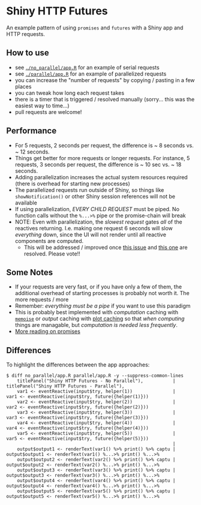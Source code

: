 # Shiny HTTP Futures

An example pattern of using `promises` and `futures` with a Shiny app and HTTP requests.

## How to use

- see [`./no_parallel/app.R`](./no_parallel/app.R) for an example of serial requests
- see [`./parallel/app.R`](./parallel/app.R) for an example of parallelized requests
- you can increase the "number of requests" by copying / pasting in a few places
- you can tweak how long each request takes
- there is a timer that is triggered / resolved manually (sorry... this was the easiest way to time...)
- pull requests are welcome!

## Performance

- For 5 requests, 2 seconds per request, the difference is ~ 8 seconds vs. ~ 12
seconds.
- Things get better for more requests or longer requests. For instance, 5
requests, 3 seconds per request, the difference is ~ 10 sec vs. ~ 18 seconds.
- Adding parallelization increases the actual system resources required (there
is overhead for starting new processes)
- The parallelized requests run outside of Shiny, so things like
`showNotification()` or other Shiny session references will not be available
- If using parallelization, _EVERY CHILD REQUEST_ must be piped. No function
calls without the `%...>%` pipe or the promise-chain will break
- NOTE: Even with parallelization, the _slowest request_ gates _all_ of the
reactives returning. I.e. making one request 6 seconds will slow _everything_
down, since the UI will not render until all reactive components are computed.
    - This will be addressed / improved once [this
    issue](https://github.com/rstudio/shiny/issues/1705) and [this
    one](https://github.com/rstudio/promises/issues/23#issuecomment-386687705)
    are resolved. Please vote!!

## Some Notes

- If your requests are very fast, or if you have only a few of them, the
additional overhead of starting processes is probably not worth it. The more
requests / more
- Remember: _everything must be a pipe_ if you want to use this paradigm
- This is probably best implemented with _computation_ caching with
[`memoise`](https://github.com/r-lib/memoise) or _output_ caching with [plot
caching](https://shiny.rstudio.com/articles/plot-caching.html) so that _when
computing_ things are managable, but _computation is needed less frequently_.
- [More reading on promises](https://rstudio.github.io/promises/articles/shiny.html)

## Differences

To highlight the differences between the app approaches:

```
$ diff no_parallel/app.R parallel/app.R -y --suppress-common-lines
    titlePanel("Shiny HTTP Futures - No Parallel"),           |     titlePanel("Shiny HTTP Futures - Parallel"),
    var1 <- eventReactive(input$try, helper(1))               |     var1 <- eventReactive(input$try, future({helper(1)}))
    var2 <- eventReactive(input$try, helper(2))               |     var2 <- eventReactive(input$try, future({helper(2)}))
    var3 <- eventReactive(input$try, helper(3))               |     var3 <- eventReactive(input$try, future({helper(3)}))
    var4 <- eventReactive(input$try, helper(4))               |     var4 <- eventReactive(input$try, future({helper(4)}))
    var5 <- eventReactive(input$try, helper(5))               |     var5 <- eventReactive(input$try, future({helper(5)}))
                                                              |
    output$output1 <- renderText(var1() %>% print() %>% captu |     output$output1 <- renderText(var1() %...>% print() %...>%
    output$output2 <- renderText(var2() %>% print() %>% captu |     output$output2 <- renderText(var2() %...>% print() %...>%
    output$output3 <- renderText(var3() %>% print() %>% captu |     output$output3 <- renderText(var3() %...>% print() %...>%
    output$output4 <- renderText(var4() %>% print() %>% captu |     output$output4 <- renderText(var4() %...>% print() %...>%
    output$output5 <- renderText(var5() %>% print() %>% captu |     output$output5 <- renderText(var5() %...>% print() %...>%
```
